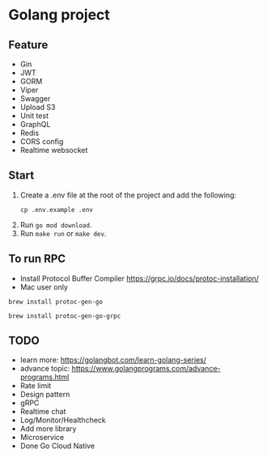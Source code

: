 # Golang project

## Feature
- Gin
- JWT
- GORM
- Viper
- Swagger
- Upload S3
- Unit test
- GraphQL
- Redis
- CORS config
- Realtime websocket


## Start

1. Create a .env file at the root of the project and add the following:
   ```
   cp .env.example .env
   ```
2. Run `go mod download`.
4. Run `make run` or `make dev`.

## To run RPC

- Install Protocol Buffer Compiler https://grpc.io/docs/protoc-installation/
- Mac user only
```
brew install protoc-gen-go

brew install protoc-gen-go-grpc
```


## TODO
- learn more: https://golangbot.com/learn-golang-series/
- advance topic: https://www.golangprograms.com/advance-programs.html
- Rate limit
- Design pattern
- gRPC
- Realtime chat
- Log/Monitor/Healthcheck
- Add more library
- Microservice
- Done Go Cloud Native